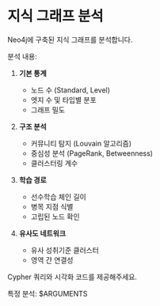 # 지식 그래프 분석

Neo4j에 구축된 지식 그래프를 분석합니다.

분석 내용:
1. **기본 통계**
   - 노드 수 (Standard, Level)
   - 엣지 수 및 타입별 분포
   - 그래프 밀도

2. **구조 분석**
   - 커뮤니티 탐지 (Louvain 알고리즘)
   - 중심성 분석 (PageRank, Betweenness)
   - 클러스터링 계수

3. **학습 경로**
   - 선수학습 체인 길이
   - 병목 지점 식별
   - 고립된 노드 확인

4. **유사도 네트워크**
   - 유사 성취기준 클러스터
   - 영역 간 연결성

Cypher 쿼리와 시각화 코드를 제공해주세요.

특정 분석: $ARGUMENTS